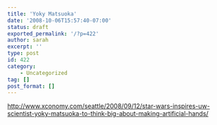 ```yaml
---
title: 'Yoky Matsuoka'
date: '2008-10-06T15:57:40-07:00'
status: draft
exported_permalink: '/?p=422'
author: sarah
excerpt: ''
type: post
id: 422
category:
    - Uncategorized
tag: []
post_format: []
---
```

http://www.xconomy.com/seattle/2008/09/12/star-wars-inspires-uw-scientist-yoky-matsuoka-to-think-big-about-making-artificial-hands/